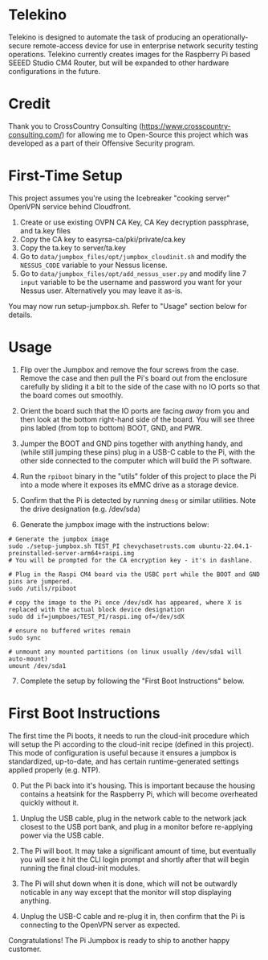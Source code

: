 Telekino
=========
Telekino is designed to automate the task of producing an operationally-secure remote-access device for use in enterprise network security testing operations.  Telekino currently creates images for the Raspberry Pi based SEEED Studio CM4 Router, but will be expanded to other hardware configurations in the future.

Credit
======
Thank you to CrossCountry Consulting (https://www.crosscountry-consulting.com/) for allowing me to Open-Source this project which was developed as a part of their Offensive Security program.

First-Time Setup
================
This project assumes you're using the Icebreaker "cooking server" OpenVPN service behind Cloudfront.

1. Create or use existing OVPN CA Key, CA Key decryption passphrase, and ta.key files
2. Copy the CA key to easyrsa-ca/pki/private/ca.key
3. Copy the ta.key to server/ta.key
4. Go to `data/jumpbox_files/opt/jumpbox_cloudinit.sh` and modify the `NESSUS_CODE` variable to your Nessus license.
5. Go to `data/jumpbox_files/opt/add_nessus_user.py` and modify line 7 `input` variable to be the username and password you want for your Nessus user.  Alternatively you may leave it as-is.

You may now run setup-jumpbox.sh.  Refer to "Usage" section below for details.


Usage
======

1. Flip over the Jumpbox and remove the four screws from the case.  Remove the case and then pull the Pi's board out from the enclosure carefully by sliding it a bit to the side of the case with no IO ports so that the board comes out smoothly.

2. Orient the board such that the IO ports are facing *away* from you and then look at the bottom right-hand side of the board.  You will see three pins labled (from top to bottom) BOOT, GND, and PWR.

3. Jumper the BOOT and GND pins together with anything handy, and (while still jumping these pins) plug in a USB-C cable to the Pi, with the other side connected to the computer which will build the Pi software.

4. Run the `rpiboot` binary in the "utils" folder of this project to place the Pi into a mode where it exposes its eMMC drive as a storage device.

5. Confirm that the Pi is detected by running `dmesg` or similar utilities.  Note the drive designation (e.g. /dev/sda) 

6. Generate the jumpbox image with the instructions below:
```
# Generate the jumpbox image
sudo ./setup-jumpbox.sh TEST_PI chevychasetrusts.com ubuntu-22.04.1-preinstalled-server-arm64+raspi.img
# You will be prompted for the CA encryption key - it's in dashlane.

# Plug in the Raspi CM4 board via the USBC port while the BOOT and GND pins are jumpered.
sudo /utils/rpiboot

# copy the image to the Pi once /dev/sdX has appeared, where X is replaced with the actual block device designation
sudo dd if=jumpboes/TEST_PI/raspi.img of=/dev/sdX

# ensure no buffered writes remain
sudo sync

# unmount any mounted partitions (on linux usually /dev/sda1 will auto-mount)
umount /dev/sda1
```

7. Complete the setup by following the "First Boot Instructions" below.


First Boot Instructions
=======================

The first time the Pi boots, it needs to run the cloud-init procedure which will setup the Pi according to the cloud-init recipe (defined in this project).  This mode of configuration is useful because it ensures a jumpbox is standardized, up-to-date, and has certain runtime-generated settings applied properly (e.g. NTP).

0. Put the Pi back into it's housing.  This is important because the housing contains a heatsink for the Raspberry Pi, which will become overheated quickly without it.

1. Unplug the USB cable, plug in the network cable to the network jack closest to the USB port bank, and plug in a monitor before re-applying power via the USB cable.

2. The Pi will boot.  It may take a significant amount of time, but eventually you will see it hit the CLI login prompt and shortly after that will begin running the final cloud-init modules.

3. The Pi will shut down when it is done, which will not be outwardly noticable in any way except that the monitor will stop displaying anything.

4. Unplug the USB-C cable and re-plug it in, then confirm that the Pi is connecting to the OpenVPN server as expected.

Congratulations! The Pi Jumpbox is ready to ship to another happy customer.
